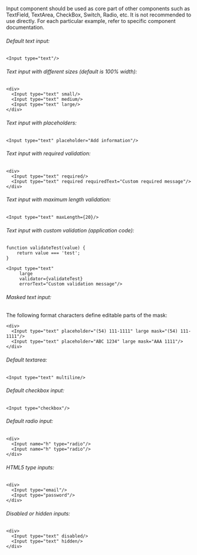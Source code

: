 Input component should be used as core part of other components such as TextField, TextArea, CheckBox, Switch, Radio, etc. It is not recommended to use directly. For each particular example, refer to specific component documentation.

###### Default text input:

    <Input type="text"/>

###### Text input with different sizes (default is 100% width):

    <div>
      <Input type="text" small/>
      <Input type="text" medium/>
      <Input type="text" large/>
    </div>

###### Text input with placeholders:

    <Input type="text" placeholder="Add information"/>

###### Text input with required validation:
    <div>
      <Input type="text" required/>
      <Input type="text" required requiredText="Custom required message"/>
    </div>

###### Text input with maximum length validation:

    <Input type="text" maxLength={20}/>

###### Text input with custom validation (application code):

    function validateTest(value) {
        return value === 'test';
    }

    <Input type="text"
         large
         validator={validateTest}
         errorText="Custom validation message"/>

###### Masked text input:

The following format characters define editable parts of the mask:

    <div>
      <Input type="text" placeholder="(54) 111-1111" large mask="(54) 111-1111"/>
      <Input type="text" placeholder="ABC 1234" large mask="AAA 1111"/>
    </div>

###### Default textarea:

    <Input type="text" multiline/>

###### Default checkbox input:

    <Input type="checkbox"/>

###### Default radio input:

    <div>
      <Input name="h" type="radio"/>
      <Input name="h" type="radio"/>
    </div>

###### HTML5 type inputs:

    <div>
      <Input type="email"/>
      <Input type="password"/>
    </div>

###### Disabled or hidden inputs:

    <div>
      <Input type="text" disabled/>
      <Input type="text" hidden/>
    </div>
